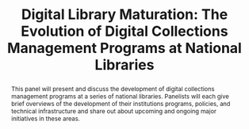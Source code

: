 ---
abstract: 'This panel will present and discuss the development of digital collections
  management programs at a series of national libraries. Panelists will each give
  brief overviews of the development of their institutions programs, policies, and
  technical infrastructure and share out about upcoming and ongoing major initiatives
  in these areas.

  '
creators:
- Owens, Trevor
- Goethals, Andrea
- van der Hoeven, Jeffrey
- Olivares, Lisandro Pablo
- Wheatley, Paul
- Day, Michael
date: null
document_url: https://services.phaidra.univie.ac.at/api/object/o:1424928/download
grand_parent: iPRES
institutions:
- Library of Congress
- National Library of New Zealand
- National Library of the Netherlands
- Biblioteca Nacional de México
- Digital Preservation Coalition
- The British Library
keywords:
- digital preservation
- national libraries
- policy
- infrastructure
- formats
- scale
- access
landing_page_url: https://phaidra.univie.ac.at/o:1424928
language: eng
layout: publication
license: CC BY 4.0 International
notes_url: null
parent: iPRES 2021
publication_type: paper
size: 419041
slides_url: null
source_name: iPRES
stream_url: null
title: 'Digital Library Maturation: The Evolution of Digital Collections Management
  Programs at National Libraries'
year: 2021
---